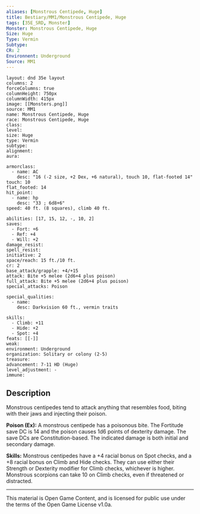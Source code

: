 ```yaml
---
aliases: [Monstrous Centipede, Huge]
title: Bestiary/MM1/Monstrous Centipede, Huge
tags: [35E_SRD, Monster]
Monster: Monstrous Centipede, Huge
Size: Huge
Type: Vermin
Subtype: 
CR: 2
Environnent: Underground
Source: MM1
---
```


```statblock
layout: dnd 35e layout
columns: 2
forceColumns: true
columnHeight: 750px
columnWidth: 415px
image: [[Monsters.png]]
source: MM1
name: Monstrous Centipede, Huge
race: Monstrous Centipede, Huge
class: 
level: 
size: Huge
type: Vermin
subtype: 
alignment: 
aura: 

armorclass:
  - name: AC
    desc: "16 (-2 size, +2 Dex, +6 natural), touch 10, flat-footed 14"
touch: 10
flat_footed: 14
hit_point:
  - name: hp
    desc: "33 ; 6d8+6"
speed: 40 ft. (8 squares), climb 40 ft.

abilities: [17, 15, 12, -, 10, 2]
saves:
  - Fort: +6
  - Ref: +4
  - Will: +2
damage_resist: 
spell_resist: 
initiative: 2
space/reach: 15 ft./10 ft.
cr: 2
base_attack/grapple: +4/+15
attack: Bite +5 melee (2d6+4 plus poison)
full_attack: Bite +5 melee (2d6+4 plus poison)
special_attacks: Poison

special_qualities:
  - name: 
    desc: Darkvision 60 ft., vermin traits

skills:
  - Climb: +11
  - Hide: +2
  - Spot: +4
feats: [[-]]
weak: 
environment: Underground
organization: Solitary or colony (2-5)
treasure: 
advancement: 7-11 HD (Huge)
level_adjustment: -
immune: 
```

## Description

<p>Monstrous centipedes tend to attack anything that resembles food, biting with their jaws and injecting their poison.</p>
<p>
            <b>Poison (Ex):</b> A monstrous centipede has a poisonous bite. The Fortitude save DC is 14 and the poison causes 1d6 points of dexterity damage. The save DCs are Constitution-based. The indicated damage is both initial and secondary damage.</p>
<p>
            <b>Skills:</b> Monstrous centipedes have a +4 racial bonus on Spot checks, and a +8 racial bonus on Climb and Hide checks. They can use either their Strength or Dexterity modifier for Climb checks, whichever is higher. Monstrous scorpions can take 10 on Climb checks, even if threatened or distracted.</p>

---

This material is Open Game Content, and is licensed for public use under
the terms of the Open Game License v1.0a.
